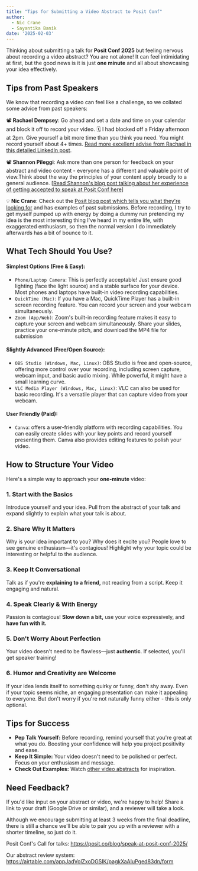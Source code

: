 ```yaml
---
title: "Tips for Submitting a Video Abstract to Posit Conf"
author: 
  - Nic Crane
  - Sayantika Banik
date: '2025-02-03'
---
```


Thinking about submitting a talk for **Posit Conf 2025** but feeling nervous about recording a video abstract? You are not alone! It can feel intimidating at first, but the good news is it is just **one minute** and all about showcasing your idea effectively.

## **Tips from Past Speakers**

We know that recording a video can feel like a challenge, so we collated some advice from past speakers:

📽   **Rachael Dempsey**: Go ahead and set a date and time on your calendar and block it off to record your video. 🗓 I had blocked off a Friday afternoon at 2pm. Give yourself a bit more time than you think you need. You might record yourself about 4+ times. [Read more excellent advise from Rachael in this detailed LinkedIn post](https://www.linkedin.com/posts/rachaeldempsey_a-little-birdie-told-me-that-the-call-for-activity-7282863651554754563-Zy_I/).

📽️  **Shannon Pileggi**: Ask more than one person for feedback on your abstract and video content - everyone has a different and valuable point of view.Think about the way the principles of your content apply broadly to a general audience. [[Read Shannon's blog post talking about her experience of getting accepted to speak at Posit Conf here](https://www.pipinghotdata.com/posts/2024-10-24-iterating-to-achieve-my-first-accepted-positconf-talk/)]

💡 **Nic Crane**: Check out the [Posit blog post which tells you what they're looking for](https://posit.co/blog/how-we-build-the-positconf-program/) and has examples of past submissions.  Before recording, I try to get myself pumped up with energy by doing a dummy run pretending my idea is the most interesting thing I've heard in my entire life, with exaggerated enthusiasm, so then the normal version I do immediately afterwards has a bit of bounce to it.

## **What Tech Should You Use?**

#### Simplest Options (Free & Easy):
 - `Phone/Laptop Camera`: This is perfectly acceptable! Just ensure good lighting (face the light source) and a stable surface for your device. Most phones and laptops have built-in video recording capabilities.
 - `QuickTime (Mac)`: If you have a Mac, QuickTime Player has a built-in screen recording feature. You can record your screen and your webcam simultaneously.
 - `Zoom (App/Web)`: Zoom's built-in recording feature makes it easy to capture your screen and webcam simultaneously. Share your slides, practice your one-minute pitch, and download the MP4 file for submission

#### Slightly Advanced (Free/Open Source):
 - `OBS Studio (Windows, Mac, Linux)`: OBS Studio is free and open-source, offering more control over your recording, including screen capture, webcam input, and basic audio mixing. While powerful, it might have a small learning curve.
 - `VLC Media Player (Windows, Mac, Linux)`: VLC can also be used for basic recording. It's a versatile player that can capture video from your webcam. 

#### User Friendly (Paid):
 - `Canva`: offers a user-friendly platform with recording capabilities. You can easily create slides with your key points and record yourself presenting them. Canva also provides editing features to polish your video.

## **How to Structure Your Video**

Here's a simple way to approach your **one-minute** video:

### **1. Start with the Basics**

Introduce yourself and your idea. Pull from the abstract of your talk and expand slightly to explain what your talk is about.

### **2. Share Why It Matters**

Why is your idea important to you? Why does it excite you? People love to see genuine enthusiasm—it's contagious! Highlight why your topic could be interesting or helpful to the audience.

### **3. Keep It Conversational**

Talk as if you're **explaining to a friend,** not reading from a script. Keep it engaging and natural.

### **4. Speak Clearly & With Energy**

Passion is contagious! **Slow down a bit,** use your voice expressively, and **have fun with it.**

### **5. Don't Worry About Perfection**

Your video doesn't need to be flawless—just **authentic**. If selected, you'll get speaker training!

### **6. Humor and Creativity are Welcome**

If your idea lends itself to something quirky or funny, don't shy away. Even if your topic seems niche, an engaging presentation can make it appealing to everyone.  But don't worry if you're not naturally funny either - this is only optional.

## **Tips for Success**

* **Pep Talk Yourself:** Before recording, remind yourself that you're great at what you do. Boosting your confidence will help you project positivity and ease.  
* **Keep It Simple:** Your video doesn't need to be polished or perfect. Focus on your enthusiasm and message.  
* **Check Out Examples:** Watch [other video abstracts](https://posit.co/blog/how-we-build-the-positconf-program/) for inspiration.

## **Need Feedback?**

If you'd like input on your abstract or video, we're happy to help! Share a link to your draft (Google Drive or similar), and a reviewer will take a look.

Although we encourage submitting at least 3 weeks from the final deadline, there is still a chance we'll be able to pair you up with a reviewer with a shorter timeline, so just do it.

Posit Conf's Call for talks: https://posit.co/blog/speak-at-posit-conf-2025/

Our abstract review system: https://airtable.com/appJadVolZxoDGSIK/pagkXaAIuPged83dn/form
